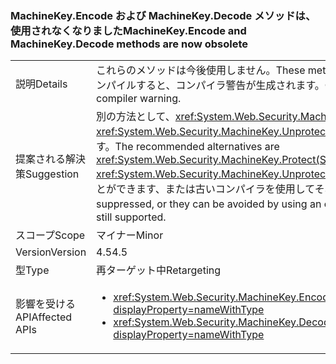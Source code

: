### <a name="machinekeyencode-and-machinekeydecode-methods-are-now-obsolete"></a><span data-ttu-id="149cb-101">MachineKey.Encode および MachineKey.Decode メソッドは、使用されなくなりました</span><span class="sxs-lookup"><span data-stu-id="149cb-101">MachineKey.Encode and MachineKey.Decode methods are now obsolete</span></span>

|   |   |
|---|---|
|<span data-ttu-id="149cb-102">説明</span><span class="sxs-lookup"><span data-stu-id="149cb-102">Details</span></span>|<span data-ttu-id="149cb-103">これらのメソッドは今後使用しません。</span><span class="sxs-lookup"><span data-stu-id="149cb-103">These methods are now obsolete.</span></span> <span data-ttu-id="149cb-104">これらのメソッドを呼び出すコードをコンパイルすると、コンパイラ警告が生成されます。</span><span class="sxs-lookup"><span data-stu-id="149cb-104">Compilation of code that calls these methods produces a compiler warning.</span></span>|
|<span data-ttu-id="149cb-105">提案される解決策</span><span class="sxs-lookup"><span data-stu-id="149cb-105">Suggestion</span></span>|<span data-ttu-id="149cb-106">別の方法として、<xref:System.Web.Security.MachineKey.Protect(System.Byte[],System.String[])> および <xref:System.Web.Security.MachineKey.Unprotect(System.Byte[],System.String[])> を使用することをお勧めします。</span><span class="sxs-lookup"><span data-stu-id="149cb-106">The recommended alternatives are <xref:System.Web.Security.MachineKey.Protect(System.Byte[],System.String[])> and <xref:System.Web.Security.MachineKey.Unprotect(System.Byte[],System.String[])>.</span></span> <span data-ttu-id="149cb-107">また、ビルド警告を抑制することができます、または古いコンパイラを使用してそれらを回避できます。</span><span class="sxs-lookup"><span data-stu-id="149cb-107">Alternatively, the build warnings can be suppressed, or they can be avoided by using an older compiler.</span></span> <span data-ttu-id="149cb-108">API は、まだサポートされています。</span><span class="sxs-lookup"><span data-stu-id="149cb-108">The APIs are still supported.</span></span>|
|<span data-ttu-id="149cb-109">スコープ</span><span class="sxs-lookup"><span data-stu-id="149cb-109">Scope</span></span>|<span data-ttu-id="149cb-110">マイナー</span><span class="sxs-lookup"><span data-stu-id="149cb-110">Minor</span></span>|
|<span data-ttu-id="149cb-111">Version</span><span class="sxs-lookup"><span data-stu-id="149cb-111">Version</span></span>|<span data-ttu-id="149cb-112">4.5</span><span class="sxs-lookup"><span data-stu-id="149cb-112">4.5</span></span>|
|<span data-ttu-id="149cb-113">型</span><span class="sxs-lookup"><span data-stu-id="149cb-113">Type</span></span>|<span data-ttu-id="149cb-114">再ターゲット中</span><span class="sxs-lookup"><span data-stu-id="149cb-114">Retargeting</span></span>|
|<span data-ttu-id="149cb-115">影響を受ける API</span><span class="sxs-lookup"><span data-stu-id="149cb-115">Affected APIs</span></span>|<ul><li><xref:System.Web.Security.MachineKey.Encode(System.Byte[],System.Web.Security.MachineKeyProtection)?displayProperty=nameWithType></li><li><xref:System.Web.Security.MachineKey.Decode(System.String,System.Web.Security.MachineKeyProtection)?displayProperty=nameWithType></li></ul>|

